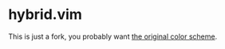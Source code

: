 # hybrid.vim

This is just a fork, you probably want [the original color scheme](https://github.com/w0ng/vim-hybrid).
